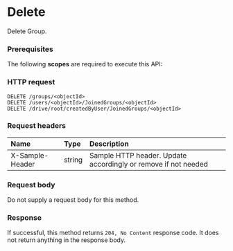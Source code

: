 # Delete

Delete Group.
### Prerequisites
The following **scopes** are required to execute this API: 
### HTTP request
<!-- { "blockType": "ignored" } -->
```http
DELETE /groups/<objectId>
DELETE /users/<objectId>/JoinedGroups/<objectId>
DELETE /drive/root/createdByUser/JoinedGroups/<objectId>

```
### Request headers
| Name       | Type | Description|
|:---------------|:--------|:----------|
| X-Sample-Header  | string  | Sample HTTP header. Update accordingly or remove if not needed|

### Request body
Do not supply a request body for this method.


### Response
If successful, this method returns `204, No Content` response code. It does not return anything in the response body.


<!-- uuid: a818aab3-f03f-4adc-a0c5-57f71e486bb9
2015-10-19 09:46:34 UTC -->
<!-- {
  "type": "#page.annotation",
  "description": "Delete",
  "keywords": "",
  "section": "documentation",
  "tocPath": ""
}-->
